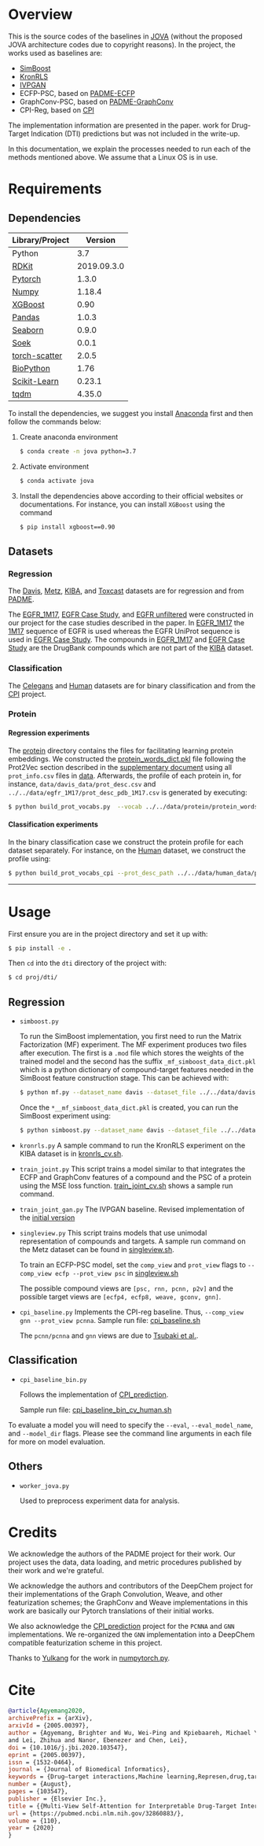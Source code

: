 #  Overview
This is the source codes of the baselines in [JOVA](https://pubmed.ncbi.nlm.nih.gov/32860883/) (without the proposed JOVA architecture 
codes due to copyright reasons). In the project, the works used as baselines are:
- [SimBoost](https://www.ncbi.nlm.nih.gov/pmc/articles/PMC5395521/)
- [KronRLS](https://academic.oup.com/bib/article/16/2/325/246479)
- [IVPGAN](https://ieeexplore.ieee.org/document/9067510)
- ECFP-PSC, based on [PADME-ECFP](https://arxiv.org/abs/1807.09741)
- GraphConv-PSC, based on [PADME-GraphConv](https://arxiv.org/abs/1807.09741)
- CPI-Reg, based on [CPI](https://academic.oup.com/bioinformatics/article/35/2/309/5050020)

The implementation information are presented in the paper.
work for Drug-Target Indication (DTI) predictions but was not included in the 
write-up.

In this documentation, we explain the processes needed to run each of the methods mentioned above.
We assume that a Linux OS is in use.

# Requirements
## Dependencies

| Library/Project                                              | Version     |
|--------------------------------------------------------------|-------------|
| Python                                                       | 3.7         |
| [RDKit](https://anaconda.org/rdkit/rdkit)                    | 2019.09.3.0 |
| [Pytorch](https://pytorch.org/get-started/locally/)          | 1.3.0       |
| [Numpy](https://pypi.org/project/numpy/)                     | 1.18.4      |
| [XGBoost](https://pypi.org/project/xgboost/)                 | 0.90        |
| [Pandas](https://pypi.org/project/pandas/)                   | 1.0.3       |
| [Seaborn](https://pypi.org/project/seaborn/)                 | 0.9.0       |
| [Soek](https://github.com/bbrighttaer/soek)                  | 0.0.1       |
| [torch-scatter](https://github.com/rusty1s/pytorch_scatter)  | 2.0.5       |
| [BioPython](https://biopython.org/wiki/Download)             | 1.76        |
| [Scikit-Learn](https://scikit-learn.org/stable/install.html) | 0.23.1       |
| [tqdm](https://github.com/tqdm/tqdm)                         | 4.35.0      |

To install the dependencies, we suggest you install 
[Anaconda](https://www.anaconda.com/products/individual) 
first and then follow the commands below:

1. Create anaconda environment
    ```bash
    $ conda create -n jova python=3.7
    ```
2. Activate environment
   ```bash
   $ conda activate jova
   ```
3. Install the dependencies above according to their official websites or documentations.
For instance, you can install `XGBoost` using the command
   ```bash
   $ pip install xgboost==0.90
   ```

## Datasets
### Regression
The [Davis](./data/davis_data), [Metz](./data/metz_data), [KIBA](./data/KIBA_data), 
and [Toxcast](./data/full_toxcast) datasets are for regression and from 
[PADME](https://github.com/simonfqy/PADME). 

The [EGFR_1M17](./data/egfr_1M17), [EGFR Case Study](./data/egfr_case_study), 
and [EGFR unfiltered](./data/egfr_unfiltered) were constructed in our project for
the case studies described in the paper. In [EGFR_1M17](./data/egfr_1M17) 
the [1M17](https://www.rcsb.org/structure/1M17) sequence of EGFR is used 
whereas the EGFR UniProt sequence is used in [EGFR Case Study](./data/egfr_case_study).
The compounds in [EGFR_1M17](./data/egfr_1M17) and [EGFR Case Study](./data/egfr_case_study) are
the DrugBank compounds which are not part of the [KIBA](./data/KIBA_data) dataset.

### Classification
The [Celegans](./data/celegans_data) and [Human](./data/human_data) datasets are for binary classification 
and from the [CPI](https://github.com/masashitsubaki/CPI_prediction) project.

### Protein
#### Regression experiments
The [protein](./data/protein) directory contains the files for facilitating learning protein embeddings.
We constructed the [protein_words_dict.pkl](./data/protein/protein_words_dict.pkl) file following the
Prot2Vec section described in the [supplementary document](./jova_paper_sup.pdf) using 
all `prot_info.csv` files in [data](./data). 
Afterwards, the profile of each protein in, for instance, `data/davis_data/prot_desc.csv`
 and `../../data/egfr_1M17/prot_desc_pdb_1M17.csv` is generated by executing:

```bash
$ python build_prot_vocabs.py  --vocab ../../data/protein/protein_words_dict.pkl --prot_desc_path ../../data/davis_data/prot_desc.csv --prot_desc_path ../../data/egfr_1M17/prot_desc_pdb_1M17.csv
```

#### Classification experiments
In the binary classification case we construct the protein profile for each dataset separately.
For instance, on the [Human](./data/human_data) dataset, we construct the profile using:
```bash
$ python build_prot_vocabs_cpi --prot_desc_path ../../data/human_data/prot_desc.csv
```
___

# Usage
First ensure you are in the project directory and set it up with:
```bash
$ pip install -e .
```

Then `cd` into the `dti` directory of the project with:
```bash
$ cd proj/dti/
```

## Regression
- `simboost.py`

    To run the SimBoost implementation, you first need to run the Matrix Factorization (MF) experiment.
    The MF experiment produces two files after execution. The first is a `.mod` file which stores the 
    weights of the trained model and the second has the suffix `_mf_simboost_data_dict.pkl` which is a 
    python dictionary of compound-target features needed in the SimBoost feature construction stage.
    This can be achieved with:
    ```bash
    $ python mf.py --dataset_name davis --dataset_file ../../data/davis_data/restructured.csv --prot_desc_path ../../data/davis_data/prot_desc.csv --comp_view ecfp8 --prot_view psc
    ```
    Once the `*__mf_simboost_data_dict.pkl` is created, you can run the SimBoost experiment
    using:
    ```bash
    $ python simboost.py --dataset_name davis --dataset_file ../../data/davis_data/restructured.csv --prot_desc_path ../../data/davis_data/prot_desc.csv --model_dir ./model_dir/davis --filter_threshold 6 --comp_view ecfp8 --prot_view psc --fold_num 5 --mf_simboost_data_dict davis_MF_kiba_ecfp8_psc_mf_simboost_data_dict.pkl
    ```
    
- `kronrls.py`
    A sample command to run the KronRLS experiment on the KIBA dataset is in [kronrls_cv.sh](./proj/dti/kronrls_cv.sh).
- `train_joint.py`
   This script trains a model similar to that integrates the ECFP and GraphConv features
   of a compound and the PSC of a protein using the MSE loss function. 
   [train_joint_cv.sh](./proj/dti/train_joint.py) shows a sample run command.
- `train_joint_gan.py`
   The IVPGAN baseline. Revised implementation of the [initial version](https://github.com/bbrighttaer/ivpgan/blob/master/proj/dti/train_joint_gan.py)
- `singleview.py`
   This script trains models that use unimodal representation of compounds and targets.
   A sample run command on the Metz dataset can be found in [singleview.sh](./proj/dti/singleview.sh).
   
   To train an ECFP-PSC model, set the `comp_view` and `prot_view` flags to `--comp_view ecfp --prot_view psc`
   in [singleview.sh](./proj/dti/singleview.sh)
   
   The possible compound views are `[psc, rnn, pcnn, p2v]` and the possible target views are
   `[ecfp4, ecfp8, weave, gconv, gnn]`. 
- `cpi_baseline.py`
   Implements the CPI-reg baseline. Thus, `--comp_view gnn --prot_view pcnna`.
   Sample run file: [cpi_baseline.sh](./proj/dti/cpi_baseline.sh)
   
   The `pcnn/pcnna` and `gnn` views are due to 
   [Tsubaki et al.](https://academic.oup.com/bioinformatics/article/35/2/309/5050020).

## Classification
- `cpi_baseline_bin.py`

   Follows the implementation of 
   [CPI_prediction](https://github.com/masashitsubaki/CPI_prediction).
   
   Sample run file: [cpi_baseline_bin_cv_human.sh](./proj/dti/cpi_baseline_bin_cv_human.sh)

To evaluate a model you will need to specify the `--eval`, `--eval_model_name`, and `--model_dir` flags.
Please see the command line arguments in each file for more on model evaluation.

## Others
- `worker_jova.py`
    
    Used to preprocess experiment data for analysis.
# Credits
We acknowledge the authors of the PADME project for their work. 
Our project uses the data, data loading, and metric procedures published by 
their work and we're grateful. 

We acknowledge the authors and contributors 
of the DeepChem project for their implementations of the Graph Convolution, Weave, 
and other featurization schemes; the GraphConv and Weave implementations in this 
work are basically our Pytorch translations of their initial works.

We also acknowledge the [CPI_prediction](https://github.com/masashitsubaki/CPI_prediction)
project for the `PCNNA` and `GNN` implementations. We re-organized the `GNN` implementation
into a DeepChem compatible featurization scheme in this project.

Thanks to [Yulkang](https://github.com/yulkang) for the work in 
[numpytorch.py](https://github.com/yulkang/pylabyk/blob/master/numpytorch.py).

# Cite
```bibtex
@article{Agyemang2020,
archivePrefix = {arXiv},
arxivId = {2005.00397},
author = {Agyemang, Brighter and Wu, Wei-Ping and Kpiebaareh, Michael Yelpengne 
and Lei, Zhihua and Nanor, Ebenezer and Chen, Lei},
doi = {10.1016/j.jbi.2020.103547},
eprint = {2005.00397},
issn = {1532-0464},
journal = {Journal of Biomedical Informatics},
keywords = {Drug–target interactions,Machine learning,Represen,drug,target interactions},
number = {August},
pages = {103547},
publisher = {Elsevier Inc.},
title = {{Multi-View Self-Attention for Interpretable Drug-Target Interaction Prediction}},
url = {https://pubmed.ncbi.nlm.nih.gov/32860883/},
volume = {110},
year = {2020}
}
```


